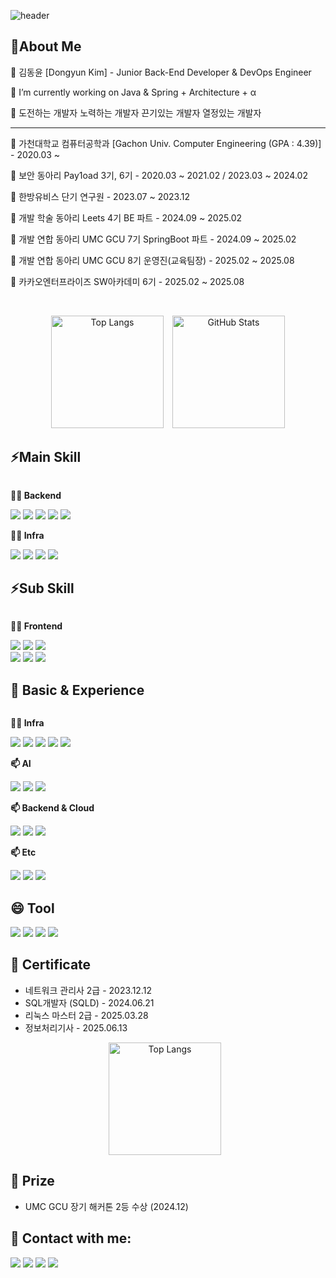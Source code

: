 ![header](https://capsule-render.vercel.app/api?type=slice&color=gradient&height=300&text=Welcome%20To%20Dyk's%20GitHub&fontSize=60&customColorList=0,2,3&animation=scaleIn)

## 🌱About Me

  <p>🔭 김동윤 [Dongyun Kim] - Junior Back-End Developer & DevOps Engineer</p>
  <p>🔭 I’m currently working on Java & Spring + Architecture + α </p>
  <p>🔭 도전하는 개발자 노력하는 개발자 끈기있는 개발자 열정있는 개발자</p>
  
  <hr>
  <p>🔭 가천대학교 컴퓨터공학과 [Gachon Univ. Computer Engineering (GPA : 4.39)] - 2020.03 ~ </p>
  <p>🔭 보안 동아리 Pay1oad 3기, 6기 - 2020.03 ~ 2021.02 / 2023.03 ~ 2024.02</p>
  <p>🔭 한방유비스 단기 연구원 - 2023.07 ~ 2023.12</p>
  <p>🔭 개발 학술 동아리 Leets 4기 BE 파트 - 2024.09 ~ 2025.02</p>
  <p>🔭 개발 연합 동아리 UMC GCU 7기 SpringBoot 파트 - 2024.09 ~ 2025.02 </p>
  <p>🔭 개발 연합 동아리 UMC GCU 8기 운영진(교육팀장) - 2025.02 ~ 2025.08</p>
  <p>🔭 카카오엔터프라이즈 SW아카데미 6기 - 2025.02 ~ 2025.08</p> <br/>


  <p align="center">
      <img src="https://github-readme-stats.vercel.app/api/top-langs/?username=dyk-im&layout=compact&theme=nord&hide_border=true" height="180" alt="Top Langs" style="margin-right: 10px;"/>
      <img src="https://github-readme-stats.vercel.app/api?username=dyk-im&show_icons=true&include_all_commits=true&theme=nord&hide_border=true" height="180" alt="GitHub Stats"/>
  </p>


## ⚡Main Skill
<div style="display:flex; flex-direction:column; align-items:flex-start;">
  <p><strong>🧑‍💻 Backend </strong></p>
     <div>
       <img src="https://img.shields.io/badge/java-F98012?style=for-the-badge&logo=openjdk&logoColor=white">
       <img src="https://img.shields.io/badge/spring-6DB33F?style=for-the-badge&logo=spring&logoColor=black">
       <img src="https://img.shields.io/badge/springboot-6DB33F?style=for-the-badge&logo=springboot&logoColor=black">
       <img src="https://img.shields.io/badge/MySQL-4479A1?style=for-the-badge&logo=mysql&logoColor=white">
       <img src="https://img.shields.io/badge/JPA-59666C?style=for-the-badge&logoColor=white">
     </div>
  <p><strong>🧑‍💻 Infra</strong></p>
       <div>
         <img src="https://img.shields.io/badge/AWS-232F3E?style=for-the-badge&logo=amazon-aws&logoColor=white">
         <img src="https://img.shields.io/badge/Docker-2496ED?style=for-the-badge&logo=docker&logoColor=white">
         <img src="https://img.shields.io/badge/githubactions-2088FF?style=for-the-badge&logo=githubactions&logoColor=black">
         <img src="https://img.shields.io/badge/Linux-FCC624?style=for-the-badge&logo=linux&logoColor=black">
     </div>
</div>

## ⚡Sub Skill
<div style="display:flex; flex-direction:column; align-items:flex-start;">
  <p><strong>🧑‍💻 Frontend</strong></p>
     <div>
        <!-- <img src="https://img.shields.io/badge/Html5-E34F26?style=for-the-badge&logo=html5&logoColor=white"> -->
        <!-- <img src="https://img.shields.io/badge/css-1572B6?style=for-the-badge&logo=css3&logoColor=white"> -->
        <img src="https://img.shields.io/badge/JS-F7DF1E?style=for-the-badge&logo=javascript&logoColor=black">
        <img src="https://img.shields.io/badge/react-61DAFB?style=for-the-badge&logo=react&logoColor=white"> 
        <!-- <img src="https://img.shields.io/badge/React Hook Form-EC5990?style=for-the-badge&logo=react-hook-form&logoColor=white"> -->
        <!-- <img src="https://img.shields.io/badge/Zod-3E67B1?style=for-the-badge&logoColor=white"> -->
        <img src="https://img.shields.io/badge/Vite-646CFF?style=for-the-badge&logo=vite&logoColor=white"><br/>
        <img src="https://img.shields.io/badge/Zustand-000000?style=for-the-badge&logo=zustand&logoColor=white">
        <img src="https://img.shields.io/badge/React Query-FF4154?style=for-the-badge&logo=react-query&logoColor=white">
        <img src="https://img.shields.io/badge/styled--components-DB7093?style=for-the-badge&logo=styled-components&logoColor=white">
        <!-- <img src="https://img.shields.io/badge/Amplify-DC382D?style=for-the-badge&logo=awsamplify&logoColor=white"> -->
     </div>
</div>

##  🤔 Basic & Experience
<div style="display:flex; flex-direction:column; align-items:flex-start;">
    <p><strong>🧑‍💻 Infra</strong></p>
       <div>
         <img src="https://img.shields.io/badge/K8S-326CE5?style=for-the-badge&logo=kubernetes&logoColor=white">
         <img src="https://img.shields.io/badge/terraform-844FBA?style=for-the-badge&logo=terraform&logoColor=white">
         <img src="https://img.shields.io/badge/Redis-DC382D?style=for-the-badge&logo=redis&logoColor=white">
         <img src="https://img.shields.io/badge/Nginx-009639?style=for-the-badge&logo=nginx&logoColor=white">
         <img src="https://img.shields.io/badge/RabbitMQ-FF6600?style=for-the-badge&logo=rabbitmq&logoColor=white">
         <!-- <img src="https://img.shields.io/badge/Jenkins-D24939?style=for-the-badge&logo=jenkins&logoColor=white"> -->
     </div>
    <p><strong>📫 AI</strong></p>
    <div>
      <img src="https://img.shields.io/badge/Python-3776AB?style=for-the-badge&logo=python&logoColor=white">
      <img src="https://img.shields.io/badge/FastAPI-009688?style=for-the-badge&logo=fastapi&logoColor=white">
      <img src="https://img.shields.io/badge/LangChain-3B3B98?style=for-the-badge&logoColor=white">
      <!-- <img src="https://img.shields.io/badge/Gunicorn-499848?style=for-the-badge&logoColor=white"> -->
    </div>
    <!-- <p><strong>📫 Frontend</strong></p> -->
    <div>
        <!-- <img src="https://img.shields.io/badge/vue-4FC08D?style=for-the-badge&logo=vue.js&logoColor=white"> -->
        <!-- <img src="https://img.shields.io/badge/jsp-FF6600?style=for-the-badge&logo=ejs&logoColor=white"> -->
    </div>
    <p><strong>📫 Backend & Cloud</strong></p>
    <div>
      <!-- <img src="https://img.shields.io/badge/Spring Cloud-6DB33F?style=for-the-badge&logo=spring&logoColor=white"> -->
      <img src="https://img.shields.io/badge/GCP-4285F4?style=for-the-badge&logo=google-cloud&logoColor=white">
      <img src="https://img.shields.io/badge/OCI-F80000?style=for-the-badge&logo=oracle&logoColor=white">
      <!-- <img src="https://img.shields.io/badge/Azure-0078D4?style=for-the-badge&logo=microsoft-azure&logoColor=white"> -->
      <img src="https://img.shields.io/badge/QueryDSL-4479A1?style=for-the-badge&logoColor=white">
      <!-- <img src="https://img.shields.io/badge/KCP-FFCD00?style=for-the-badge&logo=kakao&logoColor=black"> -->
      <!-- <img src="https://img.shields.io/badge/Node.js-5FA04E?style=for-the-badge&logo=node.js&logoColor=black"> -->
      <!-- <img src="https://img.shields.io/badge/express-000000?style=for-the-badge&logo=express&logoColor=white"> -->
      <!-- <img src="https://img.shields.io/badge/Oracle-F80000?style=for-the-badge&logo=oracle&logoColor=white"> -->
    </div>
    <p><strong>📫 Etc</strong></p>
    <div>
      <img src="https://img.shields.io/badge/C-00599C?style=for-the-badge&logo=C&logoColor=white"/>
      <img src="https://img.shields.io/badge/C++-00599C?style=for-the-badge&logo=cplusplus&logoColor=white">
      <!-- <img src="https://img.shields.io/badge/TS-3178C6?style=for-the-badge&logo=typescript&logoColor=white"> -->
      <img src="https://img.shields.io/badge/Security-1A1A1A?style=for-the-badge&logo=hackaday&logoColor=white">
      <!-- <img src="https://img.shields.io/badge/raspberry pi-A22846?style=for-the-badge&logo=raspberry pi&logoColor=white"> -->
    </div>
</div>

## 😄 Tool
  <div>
    <img src="https://img.shields.io/badge/Slack-4A154B?style=for-the-badge&logo=slack&logoColor=white">
    <img src="https://img.shields.io/badge/figma-F24E1E?style=for-the-badge&logo=figma&logoColor=white">
    <img src="https://img.shields.io/badge/Jira-0052CC?style=for-the-badge&logo=jira&logoColor=white">
    <img src="https://img.shields.io/badge/Notion-000000?style=for-the-badge&logo=notion&logoColor=white">
  </div>

## 📝 Certificate
* 네트워크 관리사 2급 - 2023.12.12
* SQL개발자 (SQLD) - 2024.06.21
* 리눅스 마스터 2급 - 2025.03.28
* 정보처리기사 - 2025.06.13
<!-- * Topsit 수준 (613) - 2025.06.23 -->
<!-- * OPIc -->

<p align="center">
      <img src="http://mazassumnida.wtf/api/v2/generate_badge?boj=" height="180" alt="Top Langs" style="margin-right: 10px;"/>
</p>

<!-- [![Solved.ac Profile](http://mazassumnida.wtf/api/v2/generate_badge?boj=)](https://solved.ac/dyk-im/) -->

## 📝 Prize
* UMC GCU 장기 해커톤 2등 수상 (2024.12)

## 💬 Contact with me:
<div style="display:flex; flex-direction:column; align-items:flex-start;">
  <div>
    <img src="https://img.shields.io/badge/LinkedIn-0A66C2?style=for-the-badge&logo=linkedin&logoColor=white" />
    <img src="https://img.shields.io/badge/gmail-EA4335?style=for-the-badge&logo=gmail&logoColor=white">
    <img src="https://img.shields.io/badge/discord-5865F2?style=for-the-badge&logo=discord&logoColor=white">
    <img src="https://img.shields.io/badge/Tistory-FF5A00?style=for-the-badge&logo=tistory&logoColor=white">
  </div>
  <br>
</div>


